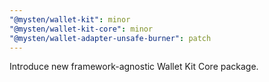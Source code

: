 ```yaml
---
"@mysten/wallet-kit": minor
"@mysten/wallet-kit-core": minor
"@mysten/wallet-adapter-unsafe-burner": patch
---
```


Introduce new framework-agnostic Wallet Kit Core package.
